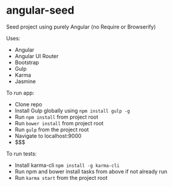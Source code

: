 angular-seed
=======================

Seed project using purely Angular (no Require or Browserify)

Uses:

* Angular
* Angular UI Router
* Bootstrap
* Gulp
* Karma
* Jasmine

To run app:

* Clone repo
* Install Gulp globally using `npm install gulp -g`
* Run `npm install` from project root
* Run `bower install` from project root
* Run `gulp` from the project root
* Navigate to localhost:9000
* $$$

To run tests:

* Install karma-cli `npm install -g karma-cli`
* Run npm and bower install tasks from above if not already run
* Run `karma start` from the project root






